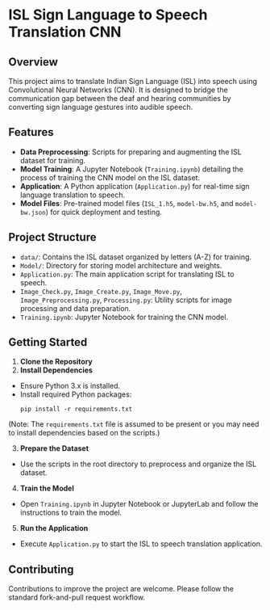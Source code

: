 # ISL Sign Language to Speech Translation CNN

## Overview
This project aims to translate Indian Sign Language (ISL) into speech using Convolutional Neural Networks (CNN). It is designed to bridge the communication gap between the deaf and hearing communities by converting sign language gestures into audible speech.

## Features
- **Data Preprocessing**: Scripts for preparing and augmenting the ISL dataset for training.
- **Model Training**: A Jupyter Notebook (`Training.ipynb`) detailing the process of training the CNN model on the ISL dataset.
- **Application**: A Python application (`Application.py`) for real-time sign language translation to speech.
- **Model Files**: Pre-trained model files (`ISL_1.h5`, `model-bw.h5`, and `model-bw.json`) for quick deployment and testing.

## Project Structure
- `data/`: Contains the ISL dataset organized by letters (A-Z) for training.
- `Model/`: Directory for storing model architecture and weights.
- `Application.py`: The main application script for translating ISL to speech.
- `Image_Check.py`, `Image_Create.py`, `Image_Move.py`, `Image_Preprocessing.py`, `Processing.py`: Utility scripts for image processing and data preparation.
- `Training.ipynb`: Jupyter Notebook for training the CNN model.

## Getting Started
1. **Clone the Repository**
2. **Install Dependencies**
- Ensure Python 3.x is installed.
- Install required Python packages:
  ```
  pip install -r requirements.txt
  ```
(Note: The `requirements.txt` file is assumed to be present or you may need to install dependencies based on the scripts.)

3. **Prepare the Dataset**
- Use the scripts in the root directory to preprocess and organize the ISL dataset.

4. **Train the Model**
- Open `Training.ipynb` in Jupyter Notebook or JupyterLab and follow the instructions to train the model.

5. **Run the Application**
- Execute `Application.py` to start the ISL to speech translation application.

## Contributing
Contributions to improve the project are welcome. Please follow the standard fork-and-pull request workflow.

